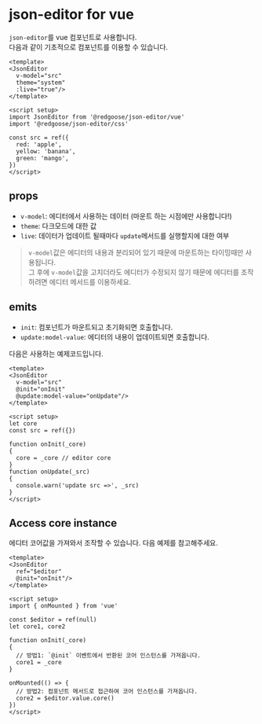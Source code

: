 # json-editor for vue

`json-editor`를 vue 컴포넌트로 사용합니다.  
다음과 같이 기초적으로 컴포넌트를 이용할 수 있습니다.

```vue
<template>
<JsonEditor
  v-model="src"
  theme="system"
  :live="true"/>
</template>

<script setup>
import JsonEditor from '@redgoose/json-editor/vue'
import '@redgoose/json-editor/css'
  
const src = ref({
  red: 'apple',
  yellow: 'banana',
  green: 'mango',
})
</script>
```


## props

- `v-model`: 에디터에서 사용하는 데이터 (마운트 하는 시점에만 사용합니다!)
- `theme`: 다크모드에 대한 값
- `live`: 데이터가 업데이트 될때마다 `update`메서드를 실행할지에 대한 여부

> `v-model`값은 에디터의 내용과 분리되어 있기 때문에 마운트하는 타이밍때만 사용됩니다.  
> 그 후에 `v-model`값을 고치더라도 에디터가 수정되지 않기 때문에 에디터를 조작하려면 에디터 메서드를 이용하세요.


## emits

- `init`: 컴포넌트가 마운트되고 초기화되면 호출합니다.
- `update:model-value`: 에디터의 내용이 업데이트되면 호출합니다.

다음은 사용하는 예제코드입니다.

```vue
<template>
<JsonEditor
  v-model="src"
  @init="onInit"
  @update:model-value="onUpdate"/>
</template>

<script setup>
let core
const src = ref({})

function onInit(_core)
{
  core = _core // editor core
}
function onUpdate(_src)
{
  console.warn('update src =>', _src)
}
</script>
```

## Access core instance

에디터 코어값을 가져와서 조작할 수 있습니다. 다음 예제를 참고해주세요.

```vue
<template>
<JsonEditor
  ref="$editor"
  @init="onInit"/>
</template>

<script setup>
import { onMounted } from 'vue'

const $editor = ref(null)
let core1, core2

function onInit(_core)
{
  // 방법1: `@init` 이벤트에서 반환된 코어 인스턴스를 가져옵니다.
  core1 = _core
}

onMounted(() => {
  // 방법2: 컴포넌트 메서드로 접근하여 코어 인스턴스를 가져옵니다.
  core2 = $editor.value.core()
})
</script>
```
